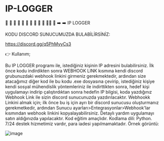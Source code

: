 # IP-LOGGER

🌟 🌟 🌟 🌟 🌟 🌟 🌟 🌟 🌟 🌟 🌟🌟 🌟 
➡️ ➡️  IP LOGGER

KODU DISCORD SUNUCUMUZDA BULABİLİRSİNİZ:

https://discord.gg/q5PhMyyCs3

👉 Kullanım;

Bu IP LOGGER programı ile, istediğiniz kişinin IP adresini bulabilirsiniz. İlk önce kodu indirdikten sonra WEBHOOK LINK kısmına kendi discord grubunuzdaki webhook linkini girmeniz gerekmektedir, ardından size atacağımız diğer kod ile bu kodu .exe dosyasına çevirip, istediğiniz kişiye kendi sosyal mühendislik yöntemleriniz ile indirttikten sonra, hedef kişi uygulamayı indirip çalıştırdıktan sonra hedefin IP bilgisi, koda yazdığınız Webhook Link ile sizin discord sunucunuzda yazdırılacaktır. Webhookk Linkini almak için; ilk önce bu iş için ayrı bir discord sunucusu oluşturmanız gerekmetkedir, ardından Sunucu ayarları>Entegrasyonlar>Webhook'lar kısmından webhook linkini kopyalayabilirsiniz. Detaylı yardım uygulamayı satın aldığınızda yapılacaktır. Kod eğitim amaçlıdır. Kodlama dili: Python. 7/24 destek hizmetimiz vardır, para iadesi yapılmamaktadır. Örnek görüntü:

![image](https://github.com/canhhr/IP-LOGGER/assets/82213336/f580fe22-2076-437b-8abe-a755ad0a6728)
